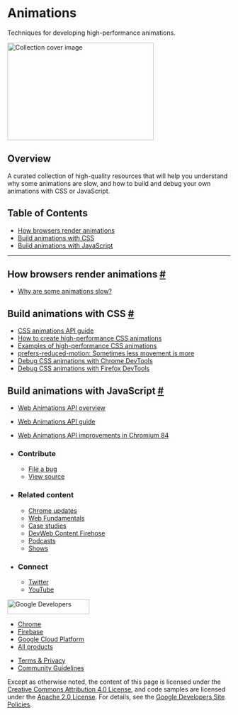 





# Animations

Techniques for developing high-performance animations.

<img src="https://web-dev.imgix.net/image/jxu1OdD7LKOGIDU7jURMpSH2lyK2/khlZd1T1VU3FjmklZY2b.svg" alt="Collection cover image" class="w-masthead-path__image" width="330" height="220" />

## Overview

A curated collection of high-quality resources that will help you understand why some animations are slow, and how to build and debug your own animations with CSS or JavaScript.

## Table of Contents

- <a href="#how-browsers-render-animations" class="w-path-link">How browsers render animations</a>
- <a href="#build-animations-with-css" class="w-path-link">Build animations with CSS</a>
- <a href="#build-animations-with-javascript" class="w-path-link">Build animations with JavaScript</a>

---

## How browsers render animations <a href="#how-browsers-render-animations" class="w-headline-link">#</a>

- <a href="/animations-overview/" class="w-path-link">Why are some animations slow?</a>

## Build animations with CSS <a href="#build-animations-with-css" class="w-headline-link">#</a>

- <a href="https://developer.mozilla.org/en-US/docs/Web/CSS/CSS_Animations/Using_CSS_animations" class="w-path-link w-path-link--external">CSS animations API guide</a>
- <a href="/animations-guide/" class="w-path-link">How to create high-performance CSS animations</a>
- <a href="/animations-examples/" class="w-path-link">Examples of high-performance CSS animations</a>
- <a href="/prefers-reduced-motion/" class="w-path-link">prefers-reduced-motion: Sometimes less movement is more</a>
- <a href="https://developers.google.com/web/tools/chrome-devtools/inspect-styles/animations" class="w-path-link w-path-link--external">Debug CSS animations with Chrome DevTools</a>
- <a href="https://developer.mozilla.org/en-US/docs/Tools/Page_Inspector/How_to/Work_with_animations" class="w-path-link w-path-link--external">Debug CSS animations with Firefox DevTools</a>

## Build animations with JavaScript <a href="#build-animations-with-javascript" class="w-headline-link">#</a>

- <a href="https://developer.mozilla.org/en-US/docs/Web/API/Web_Animations_API" class="w-path-link w-path-link--external">Web Animations API overview</a>
- <a href="https://developer.mozilla.org/en-US/docs/Web/API/Web_Animations_API/Using_the_Web_Animations_API" class="w-path-link w-path-link--external">Web Animations API guide</a>
- <a href="/web-animations/" class="w-path-link">Web Animations API improvements in Chromium 84</a>

- ### Contribute

  - <a href="https://github.com/GoogleChrome/web.dev/issues/new?assignees=&amp;labels=bug&amp;template=bug_report.md&amp;title=" class="w-footer__linkbox-link">File a bug</a>
  - <a href="https://github.com/googlechrome/web.dev" class="w-footer__linkbox-link">View source</a>

- ### Related content

  - <a href="https://blog.chromium.org/" class="w-footer__linkbox-link">Chrome updates</a>
  - <a href="https://developers.google.com/web/" class="w-footer__linkbox-link">Web Fundamentals</a>
  - <a href="https://developers.google.com/web/showcase/" class="w-footer__linkbox-link">Case studies</a>
  - <a href="https://devwebfeed.appspot.com/" class="w-footer__linkbox-link">DevWeb Content Firehose</a>
  - <a href="/podcasts/" class="w-footer__linkbox-link">Podcasts</a>
  - <a href="/shows/" class="w-footer__linkbox-link">Shows</a>

- ### Connect

  - <a href="https://www.twitter.com/ChromiumDev" class="w-footer__linkbox-link">Twitter</a>
  - <a href="https://www.youtube.com/user/ChromeDevelopers" class="w-footer__linkbox-link">YouTube</a>

<a href="https://developers.google.com/" class="w-footer__utility-logo-link"><img src="/images/lockup-color.png" alt="Google Developers" class="w-footer__utility-logo" width="185" height="33" /></a>

- <a href="https://developer.chrome.com/" class="w-footer__utility-link">Chrome</a>
- <a href="https://firebase.google.com/" class="w-footer__utility-link">Firebase</a>
- <a href="https://cloud.google.com/" class="w-footer__utility-link">Google Cloud Platform</a>
- <a href="https://developers.google.com/products" class="w-footer__utility-link">All products</a>

<!-- -->

- <a href="https://policies.google.com/" class="w-footer__utility-link">Terms &amp; Privacy</a>
- <a href="/community-guidelines/" class="w-footer__utility-link">Community Guidelines</a>

Except as otherwise noted, the content of this page is licensed under the [Creative Commons Attribution 4.0 License](https://creativecommons.org/licenses/by/4.0/), and code samples are licensed under the [Apache 2.0 License](https://www.apache.org/licenses/LICENSE-2.0). For details, see the [Google Developers Site Policies](https://developers.google.com/terms/site-policies).
